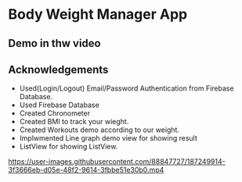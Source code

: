 # Body Weight Manager App 
## Demo in thw video
## Acknowledgements
 
 - Used(Login/Logout) Email/Password Authentication from Firebase Database.
 - Used Firebase Database
 - Created Chronometer
 - Created BMI to track your wieght.
 - Created Workouts demo according to our weight.
 - Implwmented Line graph demo view for showing result
 - ListView for showing ListView.

https://user-images.githubusercontent.com/88847727/187249914-3f3666eb-d05e-48f2-9614-3fbbe51e30b0.mp4
